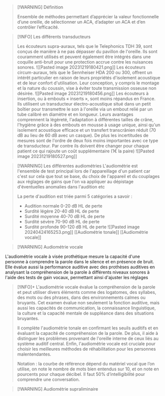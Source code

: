 >[!WARNING] Définition
>
>Ensemble de méthodes permettant d’apprécier la valeur fonctionnelle d’une oreille, de sélectionner un ACA, d’adapter un ACA et d’en contrôler l’efficacité.

>[!INFO] Les différents transducteurs
>
>  
>Les écouteurs supra-auraux, tels que le Telephonics TDH 39, sont conçus de manière à ne pas dépasser du pavillon de l'oreille. Ils sont couramment utilisés et peuvent également être intégrés dans une coquille anti-bruit pour une protection accrue contre les nuisances sonores.
>![[Pasted image 20231219180421.png]]
>Les écouteurs circum-auraux, tels que le Sennheiser HDA 200 ou 300, offrent un intérêt particulier en raison de leurs propriétés d'isolement acoustique et de leur confort d'utilisation. Leur conception, y compris le montage et la nature du coussin, vise à éviter toute transmission osseuse non désirée.
>![[Pasted image 20231219180456.png]]
>Les écouteurs à insertion, ou à embouts « inserts », sont moins répandus en France. Ils utilisent un transducteur électro-acoustique situé dans un petit boîtier pour transmettre le son à l'oreille via un embout relié par un tube calibré en diamètre et en longueur. Leurs avantages comprennent la légèreté, l'adaptation à différentes tailles de crâne, l'hygiène grâce à des embouts en mousse à usage unique, ainsi qu'un isolement acoustique efficace et un transfert transcrânien réduit (70 dB au lieu de 60 dB avec un casque). De plus les incertitudes de mesures sont de l'ordre de deux fois moins importantes avec ce type de transducteur. Par contre ils doivent être changer pour chaque patient ce qui rajoute un coût supplémentaire (1€ la paire)
>![[Pasted image 20231219180527.png]]

>[!WARNING] Les différentes audiométries 
>L'audiométrie est l'ensemble de test principal lors de l'appareillage d'un patient car c'est sur cela que tout se base, du choix de l'appareil et du couplages aux réglages de gains que l'on va appliquer au dépistage d'éventuelles anomalies dans l'audition etc
>
>La perte d'audition est triée parmi 5 catégories a savoir :
>- Audition normale 0-20 dB HL de perte
>- Surdité légère 20-40 dB HL de perte
>- Surdité moyenne 40-70 dB HL de perte
>- Surdité sévère 70-90 dB HL de perte
>- Surdité profonde 90-120 dB HL de perte
>![[Pasted image 20240424165253.png]]
>[[Audiométrie tonale]]
>[[Audiométrie vocale]]





>[!WARNING] Audiométrie vocale
>  
L'audiométrie vocale à visée prothétique mesure la capacité d'une personne à comprendre la parole dans le silence et en présence de bruit.
Elle évalue aussi la performance auditive avec des prothèses auditives en analysant la compréhension de la parole à différents niveaux sonores à l'aide des tests de gain vocaux, permettant ainsi d'ajuster les réglages

>[!INFO]+
>L'audiométrie vocale évalue la compréhension de la parole et peut utiliser divers éléments comme des logatomes, des syllabes, des mots ou des phrases, dans des environnements calmes ou bruyants. Cet examen évalue non seulement la fonction auditive, mais aussi les capacités de communication, la connaissance linguistique, la culture et la capacité mentale de suppléance dans des situations bruyantes.
>
>Il complète l'audiométrie tonale en confirmant les seuils auditifs et en évaluant la capacité de compréhension de la parole. De plus, il aide à distinguer les problèmes provenant de l'oreille interne de ceux liés au système auditif central. Enfin, l'audiométrie vocale est cruciale pour choisir les meilleures méthodes de réhabilitation pour les personnes malentendantes.
>
>
>Notation : la courbe de référence dépend du matériel vocal que l’on utilise, on note le nombre de mots bien entendus sur 10, et on note en pourcents pour chaque décibel. Il faut 50% d’intelligibilité pour comprendre une conversation.


>[!WARNING] Audiométrie supraliminaire



